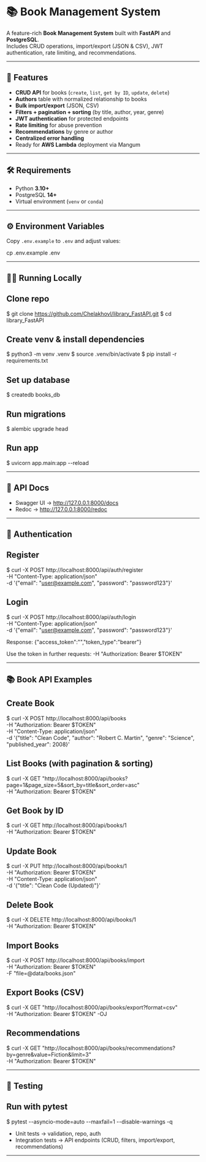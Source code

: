# 📚 Book Management System

A feature-rich **Book Management System** built with **FastAPI** and **PostgreSQL**.  
Includes CRUD operations, import/export (JSON & CSV), JWT authentication, rate limiting, and recommendations.

---

## 🚀 Features

- **CRUD API** for books (`create`, `list`, `get by ID`, `update`, `delete`)  
- **Authors** table with normalized relationship to books  
- **Bulk import/export** (JSON, CSV)  
- **Filters + pagination + sorting** (by title, author, year, genre)  
- **JWT authentication** for protected endpoints  
- **Rate limiting** for abuse prevention  
- **Recommendations** by genre or author  
- **Centralized error handling**  
- Ready for **AWS Lambda** deployment via Mangum  

---

## 🛠️ Requirements

- Python **3.10+**  
- PostgreSQL **14+**  
- Virtual environment (`venv` or `conda`)  

---

## ⚙️ Environment Variables

Copy `.env.example` to `.env` and adjust values:

cp .env.example .env

---

## 🏃‍♂️ Running Locally

## Clone repo
$ git clone https://github.com/Chelakhovl/library_FastAPI.git
$ cd library_FastAPI

## Create venv & install dependencies
$ python3 -m venv .venv
$ source .venv/bin/activate
$ pip install -r requirements.txt

## Set up database
$ createdb books_db

## Run migrations
$ alembic upgrade head

## Run app
$ uvicorn app.main:app --reload

---

## 📖 API Docs
- Swagger UI → http://127.0.0.1:8000/docs  
- Redoc → http://127.0.0.1:8000/redoc  

---

## 🔑 Authentication

## Register
$ curl -X POST http://localhost:8000/api/auth/register \
  -H "Content-Type: application/json" \
  -d '{"email": "user@example.com", "password": "password123"}'

## Login
$ curl -X POST http://localhost:8000/api/auth/login \
  -H "Content-Type: application/json" \
  -d '{"email": "user@example.com", "password": "password123"}'

Response:
{"access_token":"<TOKEN>","token_type":"bearer"}

Use the token in further requests:
-H "Authorization: Bearer $TOKEN"

---

## 📚 Book API Examples

## Create Book
$ curl -X POST http://localhost:8000/api/books \
  -H "Authorization: Bearer $TOKEN" \
  -H "Content-Type: application/json" \
  -d '{"title": "Clean Code", "author": "Robert C. Martin", "genre": "Science", "published_year": 2008}'

## List Books (with pagination & sorting)
$ curl -X GET "http://localhost:8000/api/books?page=1&page_size=5&sort_by=title&sort_order=asc" \
  -H "Authorization: Bearer $TOKEN"

## Get Book by ID
$ curl -X GET http://localhost:8000/api/books/1 \
  -H "Authorization: Bearer $TOKEN"

## Update Book
$ curl -X PUT http://localhost:8000/api/books/1 \
  -H "Authorization: Bearer $TOKEN" \
  -H "Content-Type: application/json" \
  -d '{"title": "Clean Code (Updated)"}'

## Delete Book
$ curl -X DELETE http://localhost:8000/api/books/1 \
  -H "Authorization: Bearer $TOKEN"

## Import Books
$ curl -X POST http://localhost:8000/api/books/import \
  -H "Authorization: Bearer $TOKEN" \
  -F "file=@data/books.json"

## Export Books (CSV)
$ curl -X GET "http://localhost:8000/api/books/export?format=csv" \
  -H "Authorization: Bearer $TOKEN" -OJ

## Recommendations
$ curl -X GET "http://localhost:8000/api/books/recommendations?by=genre&value=Fiction&limit=3" \
  -H "Authorization: Bearer $TOKEN"

---

## 🧪 Testing

## Run with pytest
$ pytest --asyncio-mode=auto --maxfail=1 --disable-warnings -q

- Unit tests → validation, repo, auth  
- Integration tests → API endpoints (CRUD, filters, import/export, recommendations)  

---
